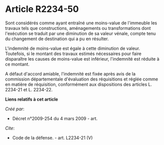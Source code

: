 # Article R2234-50

Sont considérés comme ayant entraîné une moins-value de l'immeuble les travaux tels que constructions, aménagements ou
transformations dont l'exécution se traduit par une diminution de sa valeur vénale, compte tenu du changement de destination
qui a pu en résulter.

L'indemnité de moins-value est égale à cette diminution de valeur. Toutefois, si le montant des travaux estimés nécessaires
pour faire disparaître les causes de moins-value est inférieur, l'indemnité est réduite à ce montant.

A défaut d'accord amiable, l'indemnité est fixée après avis de la commission départementale d'évaluation des réquisitions et
réglée comme en matière de réquisition, conformément aux dispositions des articles L. 2234-21 et L. 2234-22.

**Liens relatifs à cet article**

_Créé par_:

  - Décret n°2009-254 du 4 mars 2009 - art.

_Cite_:

  - Code de la défense. - art. L2234-21 (V)
